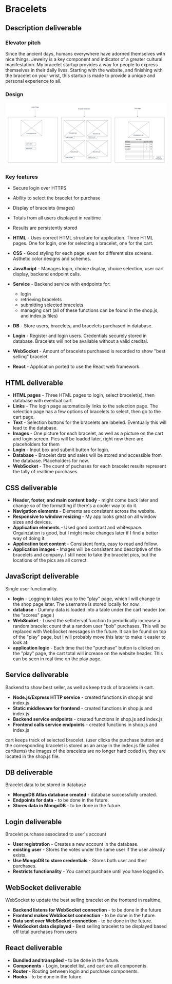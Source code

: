 # Bracelets

## Description deliverable

### Elevator pitch

Since the ancient days, humans everywhere have adorned themselves with nice things. Jewelry is a key component and indicator of a greater cultural manifestation. My bracelet startup provides a way for people to express themselves in their daily lives. Starting with the website, and finishing with the bracelet on your wrist, this startup is made to provide a unique and personal experience to all. 

### Design

![Mock](braceletdiagram.png)

### Key features

- Secure login over HTTPS
- Ability to select the bracelet for purchase
- Display of bracelets (images)
- Totals from all users displayed in realtime
- Results are persistently stored

- **HTML** - Uses correct HTML structure for application. Three HTML pages. One for login, one for selecting a bracelet, one for the cart.
- **CSS** - Good styling for each page, even for different size screens. Asthetic color designs and schemes. 
- **JavaScript** - Manages login, choice display, choice selection, user cart display, backend endpoint calls.
- **Service** - Backend service with endpoints for:
  - login
  - retrieving bracelets
  - submitting selected bracelets
  - managing cart 
  (all of these functions can be found in the shop.js, and index.js files)
- **DB** - Store users, bracelets, and bracelets purchased in database.
- **Login** - Register and login users. Credentials securely stored in database. Bracelets will not be available without a valid credital.
- **WebSocket** - Amount of bracelets purchased is recorded to show "best selling" bracelet 
- **React** - Application ported to use the React web framework.

## HTML deliverable

- **HTML pages** - Three HTML pages to login, select bracelet(s), then database with eventual cart 
- **Links** - The login page automatically links to the selection page. The selection page has a few options of bracelets to select, then go to the cart page. 
- **Text** - Selection buttons for the bracelets are labeled. Eventually this will lead to the database.
- **Images** - One picture for each bracelet, as well as a picture on the cart and login screen. Pics will be loaded later, right now there are placeholders for them
- **Login** - Input box and submit button for login.
- **Database** - Bracelet data and sales will be stored and accessible from the database. Placeholders for now. 
- **WebSocket** - The count of puchases for each bracelet results represent the tally of realtime purchases.

## CSS deliverable

- **Header, footer, and main content body** - might come back later and change so of the formatting if there's a cooler way to do it. 
- **Navigation elements** - Elements are consistent across the website.
- **Responsive to window resizing** - My app looks great on all window sizes and devices.
- **Application elements** - Used good contrast and whitespace. Orgainzation is good, but I might make changes later if I find a better way of doing it. 
- **Application text content** - Consistent fonts, easy to read and follow.
- **Application images** - Images will be consistent and descriptive of the bracelets and company. I still need to take the bracelet pics, but the locations of the pics are all correct.

## JavaScript deliverable

Single user functionality.

- **login** - Logging in takes you to the "play" page, which I will change to the shop page later. The username is stored locally for now. 
- **database** - Dummy data is loaded into a table under the cart header (on the "scores" page.)
- **WebSocket** - I used the setInterval function to periodically increase a random bracelet count that a random user "bob" purchases. This will be replaced with WebSocket messages in the future. It can be found on top of the "play" page, but I will probably move this later to make it easier to look at. 
- **application logic** - Each time that the "purchase" button is clicked on the "play" page, the cart total will increase on the website header. This can be seen in real time on the play page. 

## Service deliverable

Backend to show best seller, as well as keep track of bracelets in cart.

- **Node.js/Express HTTP service** - created functions in shop.js and index.js 
- **Static middleware for frontend** - created functions in shop.js and index.js 
- **Backend service endpoints** - created functions in shop.js and index.js 
- **Frontend calls service endpoints** - created functions in shop.js and index.js  

cart keeps track of selected bracelet. (user clicks the purchase button and the corresponding bracelet is stored as an array in the index.js file called cartItems)
the images of the bracelets are no longer hard coded in, they are located in the shop.js file. 

## DB deliverable

Bracelet data to be stored in database

- **MongoDB Atlas database created** - database successfully created.
- **Endpoints for data** - to be done in the future.
- **Stores data in MongoDB** - to be done in the future.

## Login deliverable

Bracelet purchase associated to user's account

- **User registration** - Creates a new account in the database.
- **existing user** - Stores the votes under the same user if the user already exists.
- **Use MongoDB to store credentials** - Stores both user and their purchases.
- **Restricts functionality** - You cannot purchase until you have logged in.

## WebSocket deliverable

WebSocket to update the best selling bracelet on the frontend in realtime.

- **Backend listens for WebSocket connection** - to be done in the future.
- **Frontend makes WebSocket connection** - to be done in the future.
- **Data sent over WebSocket connection** - to be done in the future.
- **WebSocket data displayed** - Best selling bracelet to be displayed based off total purchases from users

## React deliverable


- **Bundled and transpiled** - to be done in the future.
- **Components** - Login, bracelet list, and cart are all components.
- **Router** - Routing between login and purchase components.
- **Hooks** - to be done in the future.
